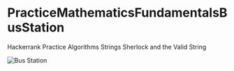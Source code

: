 # PracticeMathematicsFundamentalsBusStation
Hackerrank Practice Algorithms Strings Sherlock and the Valid String

![Bus Station](https://user-images.githubusercontent.com/20807987/111026582-78c49800-841d-11eb-9cce-113a01fa47a0.png)
